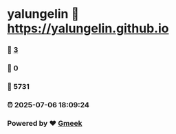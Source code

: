 # yalungelin :link: https://yalungelin.github.io 
### :page_facing_up: [3](https://yalungelin.github.io/tag.html) 
### :speech_balloon: 0 
### :hibiscus: 5731 
### :alarm_clock: 2025-07-06 18:09:24 
### Powered by :heart: [Gmeek](https://github.com/Meekdai/Gmeek)
